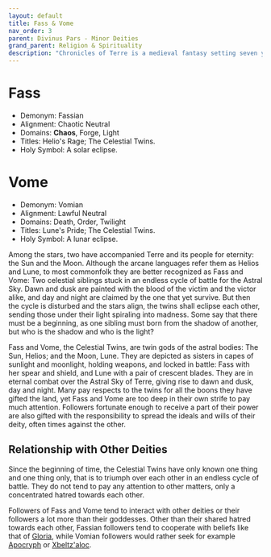 ```yaml
---
layout: default
title: Fass & Vome
nav_order: 3
parent: Divinus Pars - Minor Deities
grand_parent: Religion & Spirituality
description: "Chronicles of Terre is a medieval fantasy setting seven years in the writing, currently for dungeons & dragons 5th edition."
---
```


# Fass

- Demonym: Fassian 
- Alignment: Chaotic Neutral
- Domains: **Chaos**, Forge, Light
- Titles: Helio's Rage; The Celestial Twins.
- Holy Symbol: A solar eclipse.

# Vome

- Demonym: Vomian
- Alignment: Lawful Neutral
- Domains: Death, Order, Twilight
- Titles: Lune's Pride; The Celestial Twins.
- Holy Symbol: A lunar eclipse.

Among the stars, two have accompanied Terre and its people for eternity: the Sun and the Moon. Although the arcane languages refer them as Helios and Lune, to most commonfolk they are better recognized as Fass and Vome: Two celestial siblings stuck in an endless cycle of battle for the Astral Sky. Dawn and dusk are painted with the blood of the victim and the victor alike, and day and night are claimed by the one that yet survive. But then the cycle is disturbed and the stars align, the twins shall eclipse each other, sending those under their light spiraling into madness. Some say that there must be a beginning, as one sibling must born from the shadow of another, but who is the shadow and who is the light?

Fass and Vome, the Celestial Twins, are twin gods of the astral bodies: The Sun, Helios; and the Moon, Lune. They are depicted as sisters in capes of sunlight and moonlight, holding weapons, and locked in battle: Fass with her spear and shield, and Lune with a pair of crescent blades. They are in eternal combat over the Astral Sky of Terre, giving rise to dawn and dusk, day and night. Many pay respects to the twins for all the boons they have gifted the land, yet Fass and Vome are too deep in their own strife to pay much attention. Followers fortunate enough to receive a part of their power are also gifted with the responsibility to spread the ideals and wills of their deity, often times against the other.

## Relationship with Other Deities

Since the beginning of time, the Celestial Twins have only known one thing and one thing only, that is to triumph over each other in an endless cycle of battle. They do not tend to pay any attention to other matters, only a concentrated hatred towards each other.

Followers of Fass and Vome tend to interact with other deities or their followers a lot more than their goddesses. Other than their shared hatred towards each other, Fassian followers tend to cooperate with beliefs like that of [Gloria](../maioris/gloria), while Vomian followers would rather seek for example [Apocryph](../maioris/apocryph) or [Xbeltz'aloc](../patronus/xbeltz'aloc).